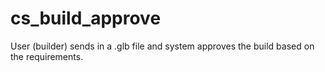 # cs_build_approve
User (builder) sends in a .glb file and system approves the build based on the requirements.
